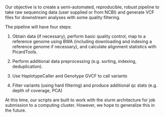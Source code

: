 Our objective is to create a semi-automated, reproducible, robust pipeline to take raw sequencing data (user supplied or from NCBI) and generate VCF files for downstream analyses with some quality filtering. 

The pipeline will have four steps:

1. Obtain data (if necessary), perform basic quality control, map to a reference genome using BWA (including downloading and indexing a reference genome if necessary), and calculate alignment statistics with PicardTools.

2. Perform additional data preprocessing (e.g. sorting, indexing, deduplication).

3. Use HaplotypeCaller and Genotype GVCF to call variants

4. Filter variants (using hard filtering) and produce additional qc stats (e.g. depth of coverage, PCA)

At this time, our scripts are built to work with the slurm architecture for job submission to a computing cluster. However, we hope to generalize this in the future.